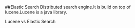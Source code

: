 
##Elastic Search
Distributed search engine.It is build on top of lucene.Lucene is a java library.

Lucene vs Elastic Search
